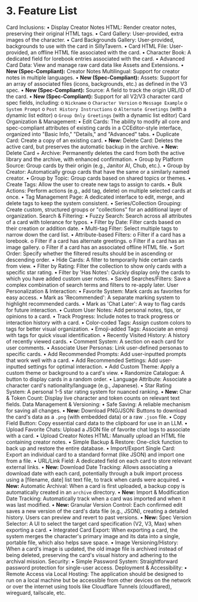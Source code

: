 # 3. Feature List
Card Inclusions:
•	Display Creator Notes HTML: Render creator notes, preserving their original HTML tags.
•	Card Gallery: User-provided, extra images of the character.
•	Card Backgrounds Gallery: User-provided, backgrounds to use with the card in SillyTavern.
•	Card HTML File: User-provided, an offline HTML file associated with the card.
•	Character Book: A dedicated field for lorebook entries associated with the card.
•	Advanced Card Data: View and manage raw card data like Assets and Extensions.
•	**New (Spec-Compliant):** Creator Notes Multilingual: Support for creator notes in multiple languages.
•	**New (Spec-Compliant):** Assets: Support for an array of associated files (icons, backgrounds, etc.) as defined in the V3 spec.
•	**New (Spec-Compliant):** Source: A field to track the origin URL/ID of the card.
•	**New (Spec-Compliant):** Support for all V2/V3 character card spec fields, including:
	o	`Nickname`
	o	`Character Version`
	o	`Message Example`
	o	`System Prompt`
	o	`Post History Instructions`
	o	`Alternate Greetings` (with a dynamic list editor)
	o	`Group Only Greetings` (with a dynamic list editor)
Card Organization & Management:
•	Edit Cards: The ability to modify all core and spec-compliant attributes of existing cards in a CCEditor-style interface, organized into "Basic Info," "Details," and "Advanced" tabs.
•	Duplicate Card: Create a copy of an existing card.
•	**New:** Delete Card: Deletes the active card, but preserves the automatic backup in the archive.
•	**New:** Delete Card + Archive: Permanently deletes the card from both the active library and the archive, with enhanced confirmation.
•	Group by Platform Source: Group cards by their origin (e.g., Janitor AI, Chub, etc.).
•	Group by Creator: Automatically group cards that have the same or a similarly named creator.
•	Group by Topic: Group cards based on shared topics or themes.
•	Create Tags: Allow the user to create new tags to assign to cards.
•	Bulk Actions: Perform actions (e.g., add tag, delete) on multiple selected cards at once.
•	Tag Management Page: A dedicated interface to edit, merge, and delete tags to keep the system consistent.
•	Series/Collection Grouping: Create custom, structured groups or "collections" for an additional layer of organization.
Search & Filtering:
•	Fuzzy Search: Search across all attributes of a card with tolerance for typos.
•	Filter by Date: Filter cards based on their creation or addition date.
•	Multi-tag Filter: Select multiple tags to narrow down the card list.
•	Attribute-based Filters:
o	Filter if a card has a lorebook.
o	Filter if a card has alternate greetings.
o	Filter if a card has an image gallery.
o	Filter if a card has an associated offline HTML file.
•	Sort Order: Specify whether the filtered results should be in ascending or descending order.
•	Hide Cards: A filter to temporarily hide certain cards from view.
•	Filter by Rating: Filter the collection to show only cards with a specific star rating.
•	Filter by 'Has Notes': Quickly display only the cards to which you have added custom user notes.
•	Saved Searches/Filters: Save a complex combination of search terms and filters to re-apply later.
User Personalization & Interaction:
•	Favorite System: Mark cards as favorites for easy access.
•	Mark as 'Recommended': A separate marking system to highlight recommended cards.
•	Mark as 'Chat Later': A way to flag cards for future interaction.
•	Custom User Notes: Add personal notes, tips, or opinions to a card.
•	Track Progress: Include notes to track progress or interaction history with a card.
•	Color-coded Tags: Assign custom colors to tags for better visual organization.
•	Emoji-added Tags: Associate an emoji with tags for quick visual identification.
•	Recently Visited History: A history of recently viewed cards.
•	Comment System: A section on each card for user comments.
•	Associate User Personas: Link user-defined personas to specific cards.
•	Add Recommended Prompts: Add user-inputted prompts that work well with a card.
•	Add Recommended Settings: Add user-inputted settings for optimal interaction.
•	Add Custom Theme: Apply a custom theme or background to a card's view.
•	Randomize Catalogue: A button to display cards in a random order.
•	Language Attribute: Associate a character card's nationality/language (e.g., Japanese).
•	Star Rating System: A personal 1-5 star rating system for nuanced ranking.
•	**New:** Char & Token Count: Display live character and token counts on relevant text fields.
Data Management & Versioning:
•	Safe Saving: A reliable mechanism for saving all changes.
•	**New:** Download PNG/JSON: Buttons to download the card's data as a `.png` (with embedded data) or a raw `.json` file.
•	Copy Field Button: Copy essential card data to the clipboard for use in an LLM.
•	Upload Favorite Chats: Upload a JSON file of favorite chat logs to associate with a card.
•	Upload Creator Notes HTML: Manually upload an HTML file containing creator notes.
•	Simple Backup & Restore: One-click function to back up and restore the entire database.
•	Import/Export Single Card: Export an individual card to a standard format (like JSON) and import one from a file.
•	URL/Link Field: A dedicated field on each card to store relevant external links.
•	**New:** Download Date Tracking: Allows associating a download date with each card, potentially through a bulk import process using a [filename, date] list text file, to track when cards were acquired.
•	**New:** Automatic Archival: When a card is first uploaded, a backup copy is automatically created in an `archive` directory.
•	**New:** Import & Modification Date Tracking: Automatically track when a card was imported and when it was last modified.
•	**New:** Granular Version Control: Each confirmed edit saves a new version of the card's data file (e.g., JSON), creating a detailed history. Users can preview and revert to past versions.
•	**New:** Spec Version Selector: A UI to select the target card specification (V2, V3, Max) when exporting a card.
•	Integrated Card Export: When exporting a card, the system merges the character's primary image and its data into a single, portable file, which also helps save space.
•	Image Versioning/History: When a card's image is updated, the old image file is archived instead of being deleted, preserving the card's visual history and adhering to the archival mission.
Security:
•	Simple Password System: Straightforward password protection for single-user access.
Deployment & Accessibility:
•	Remote Access via Local Hosting: The application should be designed to run on a local machine but be accessible from other devices on the network or over the internet using tools like Cloudflare Tunnels (cloudflared), wireguard, tailscale, etc.